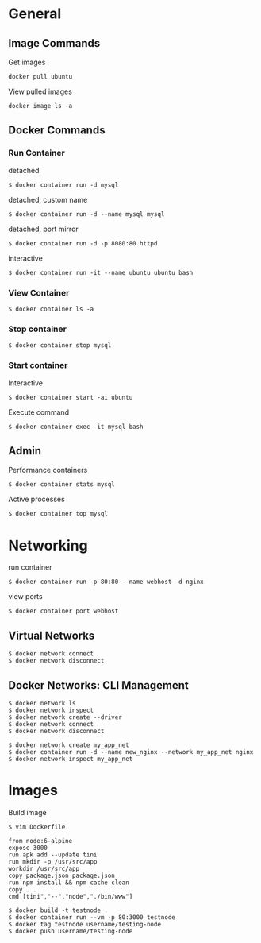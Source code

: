 # General

## Image Commands

Get images

    docker pull ubuntu
    
View pulled images

    docker image ls -a

## Docker Commands

### Run Container

detached

    $ docker container run -d mysql
    
detached, custom name

    $ docker container run -d --name mysql mysql
    
detached, port mirror

    $ docker container run -d -p 8080:80 httpd

interactive

    $ docker container run -it --name ubuntu ubuntu bash
    
### View Container

    $ docker container ls -a
    
### Stop container

    $ docker container stop mysql
    
### Start container

Interactive

    $ docker container start -ai ubuntu
    
Execute command

    $ docker container exec -it mysql bash
    
## Admin

Performance containers

    $ docker container stats mysql
    
Active processes

    $ docker container top mysql
    
# Networking

run container

    $ docker container run -p 80:80 --name webhost -d nginx
    
view ports

    $ docker container port webhost
    
## Virtual Networks

    $ docker network connect
    $ docker network disconnect
    
## Docker Networks: CLI Management

    $ docker network ls
    $ docker network inspect
    $ docker network create --driver
    $ docker network connect
    $ docker network disconnect
    
    $ docker network create my_app_net
    $ docker container run -d --name new_nginx --network my_app_net nginx
    $ docker network inspect my_app_net
    
# Images

Build image

    $ vim Dockerfile
    
    from node:6-alpine
    expose 3000
    run apk add --update tini
    run mkdir -p /usr/src/app
    workdir /usr/src/app
    copy package.json package.json
    run npm install && npm cache clean
    copy . .
    cmd [tini","--","node","./bin/www"]
    
    $ docker build -t testnode .
    $ docker container run --vm -p 80:3000 testnode
    $ docker tag testnode username/testing-node
    $ docker push username/testing-node
